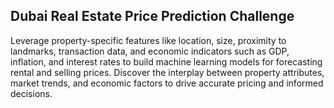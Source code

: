 ## Dubai Real Estate Price Prediction Challenge

Leverage property-specific features like location, size, proximity to landmarks, transaction data, and economic indicators such as GDP, inflation, and interest rates to build machine learning models for forecasting rental and selling prices. Discover the interplay between property attributes, market trends, and economic factors to drive accurate pricing and informed decisions.
